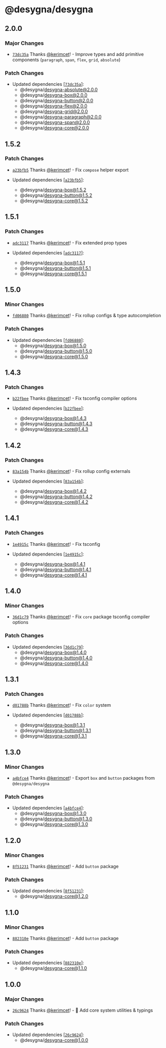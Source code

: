# @desygna/desygna

## 2.0.0

### Major Changes

- [`73dc35a`](https://github.com/desygna/desygna/commit/73dc35a87f66d75e087d8eab182457eb59694c5f) Thanks [@kerimcet](https://github.com/kerimcet)! - Improve types and add primitive components (`paragraph`, `span`, `flex`, `grid`, `absolute`)

### Patch Changes

- Updated dependencies [[`73dc35a`](https://github.com/desygna/desygna/commit/73dc35a87f66d75e087d8eab182457eb59694c5f)]:
  - @desygna/desygna-absolute@2.0.0
  - @desygna/desygna-box@2.0.0
  - @desygna/desygna-button@2.0.0
  - @desygna/desygna-flex@2.0.0
  - @desygna/desygna-grid@2.0.0
  - @desygna/desygna-paragraph@2.0.0
  - @desygna/desygna-span@2.0.0
  - @desygna/desygna-core@2.0.0

## 1.5.2

### Patch Changes

- [`a23bfb5`](https://github.com/desygna/desygna/commit/a23bfb58d3d46c14f05201648d4a952b8cc06a7b) Thanks [@kerimcet](https://github.com/kerimcet)! - Fix `compose` helper export

- Updated dependencies [[`a23bfb5`](https://github.com/desygna/desygna/commit/a23bfb58d3d46c14f05201648d4a952b8cc06a7b)]:
  - @desygna/desygna-box@1.5.2
  - @desygna/desygna-button@1.5.2
  - @desygna/desygna-core@1.5.2

## 1.5.1

### Patch Changes

- [`adc3117`](https://github.com/desygna/desygna/commit/adc311794100bb19fc621c49021c4e68267124ac) Thanks [@kerimcet](https://github.com/kerimcet)! - Fix extended prop types

- Updated dependencies [[`adc3117`](https://github.com/desygna/desygna/commit/adc311794100bb19fc621c49021c4e68267124ac)]:
  - @desygna/desygna-box@1.5.1
  - @desygna/desygna-button@1.5.1
  - @desygna/desygna-core@1.5.1

## 1.5.0

### Minor Changes

- [`fd06880`](https://github.com/desygna/desygna/commit/fd0688063abddcab638af752eda9a51045bb742c) Thanks [@kerimcet](https://github.com/kerimcet)! - Fix rollup configs & type autocompletion

### Patch Changes

- Updated dependencies [[`fd06880`](https://github.com/desygna/desygna/commit/fd0688063abddcab638af752eda9a51045bb742c)]:
  - @desygna/desygna-box@1.5.0
  - @desygna/desygna-button@1.5.0
  - @desygna/desygna-core@1.5.0

## 1.4.3

### Patch Changes

- [`b22fbee`](https://github.com/desygna/desygna/commit/b22fbee8232d203d33fafa41362cc942f338dafb) Thanks [@kerimcet](https://github.com/kerimcet)! - Fix tsconfig compiler options

- Updated dependencies [[`b22fbee`](https://github.com/desygna/desygna/commit/b22fbee8232d203d33fafa41362cc942f338dafb)]:
  - @desygna/desygna-box@1.4.3
  - @desygna/desygna-button@1.4.3
  - @desygna/desygna-core@1.4.3

## 1.4.2

### Patch Changes

- [`83a154b`](https://github.com/desygna/desygna/commit/83a154b48dcb93754cbb0a60778a624760b82ba4) Thanks [@kerimcet](https://github.com/kerimcet)! - Fix rollup config externals

- Updated dependencies [[`83a154b`](https://github.com/desygna/desygna/commit/83a154b48dcb93754cbb0a60778a624760b82ba4)]:
  - @desygna/desygna-box@1.4.2
  - @desygna/desygna-button@1.4.2
  - @desygna/desygna-core@1.4.2

## 1.4.1

### Patch Changes

- [`1e4915c`](https://github.com/desygna/desygna/commit/1e4915c5bb1d5643178451a3a9b280728adb1a79) Thanks [@kerimcet](https://github.com/kerimcet)! - Fix tsconfig

- Updated dependencies [[`1e4915c`](https://github.com/desygna/desygna/commit/1e4915c5bb1d5643178451a3a9b280728adb1a79)]:
  - @desygna/desygna-box@1.4.1
  - @desygna/desygna-button@1.4.1
  - @desygna/desygna-core@1.4.1

## 1.4.0

### Minor Changes

- [`36d1c79`](https://github.com/desygna/desygna/commit/36d1c7959cb0173dd965c1ba9e2a7378c14873d1) Thanks [@kerimcet](https://github.com/kerimcet)! - Fix `core` package tsconfig compiler options

### Patch Changes

- Updated dependencies [[`36d1c79`](https://github.com/desygna/desygna/commit/36d1c7959cb0173dd965c1ba9e2a7378c14873d1)]:
  - @desygna/desygna-box@1.4.0
  - @desygna/desygna-button@1.4.0
  - @desygna/desygna-core@1.4.0

## 1.3.1

### Patch Changes

- [`d01788b`](https://github.com/desygna/desygna/commit/d01788bfffc66119e4b56dbcc37c100496f66387) Thanks [@kerimcet](https://github.com/kerimcet)! - Fix `color` system

- Updated dependencies [[`d01788b`](https://github.com/desygna/desygna/commit/d01788bfffc66119e4b56dbcc37c100496f66387)]:
  - @desygna/desygna-box@1.3.1
  - @desygna/desygna-button@1.3.1
  - @desygna/desygna-core@1.3.1

## 1.3.0

### Minor Changes

- [`a4bfce4`](https://github.com/desygna/desygna/commit/a4bfce44cc1a443441d7418409a471b464b1af58) Thanks [@kerimcet](https://github.com/kerimcet)! - Export `box` and `button` packages from `@desygna/desygna`

### Patch Changes

- Updated dependencies [[`a4bfce4`](https://github.com/desygna/desygna/commit/a4bfce44cc1a443441d7418409a471b464b1af58)]:
  - @desygna/desygna-box@1.3.0
  - @desygna/desygna-button@1.3.0
  - @desygna/desygna-core@1.3.0

## 1.2.0

### Minor Changes

- [`8f51231`](https://github.com/desygna/desygna/commit/8f512316dfd743cd81015b99762a013a001c02ce) Thanks [@kerimcet](https://github.com/kerimcet)! - Add `button` package

### Patch Changes

- Updated dependencies [[`8f51231`](https://github.com/desygna/desygna/commit/8f512316dfd743cd81015b99762a013a001c02ce)]:
  - @desygna/desygna-core@1.2.0

## 1.1.0

### Minor Changes

- [`882310e`](https://github.com/desygna/desygna/commit/882310e004211fae86023f4225bf7dabaf82e94f) Thanks [@kerimcet](https://github.com/kerimcet)! - Add `button` package

### Patch Changes

- Updated dependencies [[`882310e`](https://github.com/desygna/desygna/commit/882310e004211fae86023f4225bf7dabaf82e94f)]:
  - @desygna/desygna-core@1.1.0

## 1.0.0

### Major Changes

- [`26c9624`](https://github.com/desygna/desygna/commit/26c962433a54ca30588ed6ac7215773a6a36f443) Thanks [@kerimcet](https://github.com/kerimcet)! - 🎉 Add core system utilities & typings

### Patch Changes

- Updated dependencies [[`26c9624`](https://github.com/desygna/desygna/commit/26c962433a54ca30588ed6ac7215773a6a36f443)]:
  - @desygna/desygna-core@1.0.0
